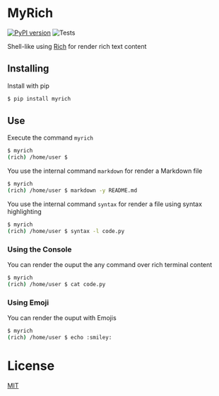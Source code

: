 # MyRich
[![PyPI version](https://badge.fury.io/py/myrich.svg)](https://badge.fury.io/py/myrich)
![Tests](https://github.com/oleksis/myrich/workflows/Tests/badge.svg)

Shell-like using [Rich](https://rich.readthedocs.io/en/latest/) for render rich text content

## Installing
Install with pip
```bash
$ pip install myrich
```

## Use
Execute the command `myrich`
```bash
$ myrich
(rich) /home/user $ 
```

You use the internal command `markdown` for render a Markdown file
```bash
$ myrich
(rich) /home/user $ markdown -y README.md
```

You use the internal command `syntax` for render a file using syntax highlighting
```bash
$ myrich
(rich) /home/user $ syntax -l code.py
```

### Using the Console
You can render the ouput the any command over rich terminal content
```bash
$ myrich
(rich) /home/user $ cat code.py
```

### Using Emoji
You can render the ouput with Emojis
```bash
$ myrich
(rich) /home/user $ echo :smiley:
```

# License
[MIT](LICENSE)
